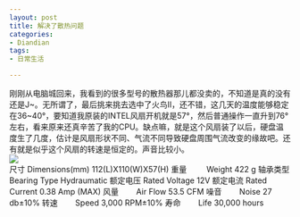 ```yaml
---
layout: post
title: 解决了散热问题
categories:
- Diandian
tags:
- 日常生活

---
```

刚刚从电脑城回来，我看到的很多型号的散热器那儿都没卖的，不知道是真的没有还是J~。无所谓了，最后挑来挑去选中了火鸟II，还不错，这几天的温度能够稳定在36~40&deg;，要知道我原装的INTEL风扇开机就是57&deg;，然后普通操作一直升到76&deg;左右，看来原来还真辛苦了我的CPU。缺点嘛，就是这个风扇装了以后，硬盘温度生了几度，估计是风扇形状不同、气流不同导致硬盘周围气流改变的缘故吧。还有就是似乎这个风扇的转速是恒定的。声音比较小。
<br />
<img src="http://m3.img.srcdd.com/farm4/d/2012/0627/10/E1141E44DE5C16EE6A9EC8844AE7A726_B500_900_289_225.PNG" />
<br /> 尺寸 Dimensions(mm) 112(L)X110(W)X57(H) 重量 &nbsp;&nbsp;&nbsp;&nbsp;&nbsp;&nbsp;&nbsp; Weight 422 g 轴承类型 Bearing Type Hydraumatic 额定电压 Rated Voltage 12V 额定电流 Rated Current 0.38 Amp (MAX) 风量 &nbsp;&nbsp;&nbsp;&nbsp;&nbsp;&nbsp;&nbsp;Air Flow 53.5 CFM 噪音 &nbsp;&nbsp;&nbsp;&nbsp;&nbsp;&nbsp;&nbsp;Noise 27 db&plusmn;10% 转速 &nbsp;&nbsp;&nbsp;&nbsp;&nbsp;&nbsp;&nbsp;Speed 3,000 RPM&plusmn;10% 寿命 &nbsp;&nbsp;&nbsp;&nbsp;&nbsp;&nbsp;&nbsp;Life 30,000 hours
